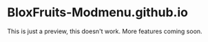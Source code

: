 # BloxFruits-Modmenu.github.io
This is just a preview, this doesn't work.
More features coming soon.
